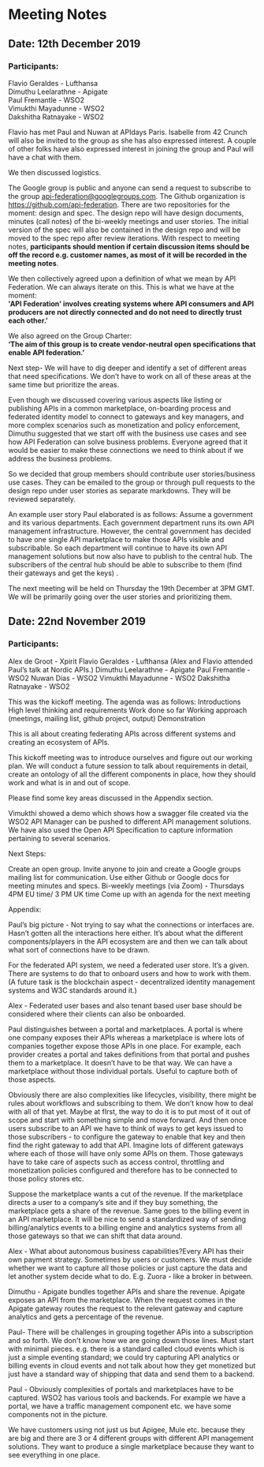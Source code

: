 # Meeting Notes
## Date: 12th December 2019

### Participants:

Flavio Geraldes - Lufthansa<br>
Dimuthu Leelarathne - Apigate<br>
Paul Fremantle - WSO2<br>
Vimukthi Mayadunne - WSO2<br>
Dakshitha Ratnayake - WSO2<br>

Flavio has met Paul and Nuwan at APIdays Paris. 
Isabelle from 42 Crunch will also be invited to the group as she has also expressed interest. 
A couple of other folks have also expressed interest in joining the group and Paul will have a chat with them.

We then discussed logistics. 

The Google group is public and anyone can send a request to subscribe to the group api-federation@googlegroups.com.
The Github organization is  https://github.com/api-federation.
There are two repositories for the moment: design and spec.
The design repo will have design documents, minutes (call notes) of the bi-weekly meetings and user stories. The initial version of the spec will also be contained in the design repo and will be moved to the spec repo after review iterations. 
With respect to meeting notes, <b>participants should mention if certain discussion items should be off the record e.g. customer names,  as most of it will be recorded in the meeting notes</b>. 

We then collectively agreed upon a definition of what we mean by API Federation. We can always iterate on this. This is what we have at the moment:<br> <b>'API Federation' involves creating systems where API consumers and API producers are not directly connected and do not need to directly trust each other.’</b><br>

We also agreed on the Group Charter:<br> 
<b>‘The aim of this group is to create vendor-neutral open specifications that enable API federation.’</b><br>

Next step- 
We will have to dig deeper and identify a set of different areas that need specifications. We don’t have to work on all of these areas at the same time but prioritize the areas. 

Even though we discussed covering various aspects like listing or publishing APIs in a common marketplace, on-boarding process and federated identity model to connect to gateways and key managers, and more complex scenarios such as monetization and policy enforcement, Dimuthu suggested that we start off with the business use cases and see how API Federation can solve business problems. 
Everyone agreed that it would be easier to make these connections we need to think about if we address the business problems. 

So we decided that group members should contribute user stories/business use cases. They can be emailed to the group or through pull requests to the design repo under user stories as separate markdowns. They will be reviewed separately. 

An example user story Paul elaborated is as follows: 
Assume a government and its various departments. Each government department runs its own API management infrastructure. However, the central government has decided to have one single API marketplace to make those APIs visible and subscribable. So each department will continue to have its own API management solutions but now also have to publish to the central hub.  The subscribers of the central hub should be able  to subscribe to them (find their gateways and get the keys) . 

The next meeting will be held on Thursday the 19th December at 3PM GMT. We will be primarily going over the user stories and prioritizing them. 


## Date: 22nd November 2019

### Participants:

Alex de Groot - Xpirit
Flavio Geraldes - Lufthansa
(Alex and Flavio attended Paul’s talk at Nordic APIs.)
Dimuthu Leelarathne - Apigate
Paul Fremantle - WSO2
Nuwan Dias - WSO2
Vimukthi Mayadunne - WSO2 
Dakshitha Ratnayake - WSO2

This was the kickoff meeting. 
The agenda was as follows:
Introductions
High level thinking and requirements 
Work done so far
Working approach (meetings, mailing list, github project, output)
Demonstration

This is all about creating federating APIs across different systems and creating an ecosystem of APIs.  

This kickoff  meeting was to introduce ourselves and figure out our working plan. We will conduct a future session to talk about requirements in detail, create an ontology of all the different components in place, how they should work and what is in and out of scope.
 
Please find some key areas discussed in the Appendix section. 

Vimukthi showed a demo which shows how a swagger file created via the WSO2 API Manager can be pushed to different API management solutions. We have also used the Open API Specification to capture information pertaining to several scenarios. 

Next Steps:

Create an open group. Invite anyone to join and create a Google groups mailing list for communication.
Use either Github or Google docs  for meeting minutes and specs. 
Bi-weekly meetings (via Zoom) - Thursdays 4PM EU time/ 3 PM UK time
Come up with an agenda for the next meeting

Appendix: 



Paul’s big picture - Not trying to say what the connections or interfaces are. Hasn’t gotten all the interactions here either. It’s about what the different components/players in the API ecosystem are and then we can talk about what sort of connections have to be drawn. 

For the federated API system, we need a federated user store. It’s a given. There are systems to do that to onboard users and how to work with them. (A future task is the blockchain aspect - decentralized identity management systems and W3C standards around it.) 

Alex - Federated user bases and also tenant based user base should be considered where their clients can also be onboarded. 

Paul distinguishes between a portal and marketplaces. A portal is where one company exposes their APIs whereas a marketplace is where lots of companies together expose those APIs in one place.  For example, each provider creates a portal and takes definitions from that portal and pushes them to a marketplace. It doesn’t have to be that way. We can have a marketplace without those individual portals. Useful to capture both of those aspects. 

Obviously there are also complexities like lifecycles, visibility, there might be rules about workflows and subscribing to them. We don’t know how to deal with all of that yet. Maybe at fIrst, the way to do it is to put most of it out of scope and start with something simple and move forward. 
And then once users subscribe to an API we have to think of ways to get keys issued to those subscribers - to configure the gateway to enable that key and then find the right gateway to add that API. Imagine lots of different gateways where each of those will have only some APIs on them. Those gateways have to take care of aspects such as access control, throttling and monetization policies configured and therefore has to be connected to those policy stores etc. 

Suppose the marketplace wants a cut of the revenue. If the marketplace directs a user to a company’s site and if they buy something, the marketplace gets a share of the revenue. Same goes to the  billing event in an API marketplace. It will be nice to send a standardized way of sending billing/analytics events to a billing engine and analytics systems from all those gateways so that we can shift that data around.


Alex - What about autonomous business capabilities?Every API has their own payment strategy. Sometimes by users or customers. We must decide whether we want to capture all those policies or just capture the data and let another system decide what to do. E.g. Zuora - like a broker in between. 


Dimuthu -  Apigate bundles together APIs and share the revenue. Apigate exposes an API from the marketplace. When the request comes in the Apigate gateway routes the request to the relevant gateway and capture analytics and gets a percentage of the revenue. 

Paul- 
There will be challenges in grouping together APis into a subscription and so forth. We don't know how we are going down those lines. Must start with minimal pieces. e.g. there is a standard called cloud events which is just a simple eventing standard; we could try capturing API analytics or billing events in cloud events and not talk about how they get monetized but just have a standard way of shipping that data and send them to a backend. 

Paul - 
Obviously complexities of portals and marketplaces have to be captured. WSO2 has various tools and backends. For example we have a portal, we have a traffic management component etc. we have some components not in the picture. 

We have customers using not just us but Apigee, Mule etc. because they are big and there are 3 or 4 different groups with different API management solutions. They want to produce a single marketplace because they want to see everything in one place. 


